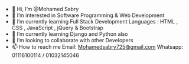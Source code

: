 - 👋 Hi, I’m @Mohamed Sabry
- 👀 I’m interested in Software Programming & Web Development
- 🌱 I’m currently learning Full Stack Development Languages : HTML , CSS , JavaScript , jQuery & Bootstrap
- 🌱 I’m currently learning Django and Python also
- 💞️ I’m looking to collaborate with other Developers
- 📫 How to reach me Email: Mohamedsabry725@gmail.com Whatsapp: 01116100114 / 01032145046

<!---
M7medSabry/M7medSabry is a ✨ special ✨ repository because its `README.md` (this file) appears on your GitHub profile.
You can click the Preview link to take a look at your changes.
--->
